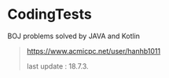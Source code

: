 # CodingTests

BOJ problems solved by JAVA and Kotlin


> https://www.acmicpc.net/user/hanhb1011
>
> last update : 18.7.3.